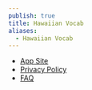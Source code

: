 ```yaml
---
publish: true
title: Hawaiian Vocab
aliases:
  - Hawaiian Vocab
---
```

- [App Site](https://dream-build-ship.notion.site/Hawai-ian-Vocab-App-b7516edb310b462aa725741e99ae0f73)
- [Privacy Policy](https://dream-build-ship.notion.site/Privacy-Policy-de011d813e4f42f6a8a20d431799f134)
- [FAQ](https://dream-build-ship.notion.site/FAQ-dd8743655a9d4438bc318c7323681218) 